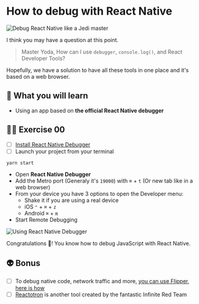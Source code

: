 # How to debug with React Native

![Debug React Native like a Jedi master](https://media.giphy.com/media/SZugp2K9LkL6w/giphy.gif)

I think you may have a question at this point.

> Master Yoda, How can I use `debugger`, `console.log()`, and React Developer Tools?

Hopefully, we have a solution to have all these tools in one place and it's based on a web browser.

## 📡 What you will learn

- Using an app based on **the official React Native debugger**

## 👨‍🚀 Exercise 00

- [ ] [Install React Native Debugger](https://github.com/jhen0409/react-native-debugger#installation)
- [ ] Launch your project from your terminal

```console
yarn start
```

- Open **React Native Debugger**
- Add the Metro port (Generaly it's `19000`) with `⌘` + `t` (Or new tab like in a web browser)
- From your device you have 3 options to open the Developer menu:
  - Shake it if you are using a real device
  - iOS `⌃` + `⌘` + `z`
  - Android `⌘` + `m`
- Start Remote Debugging

![Using React Native Debugger](https://raw.githubusercontent.com/flexbox/react-native-workshop/main/challenges/react-native-data-management/debug-react-native.gif)

Congratulations 👏! You know how to debug JavaScript with React Native.

## 👽 Bonus

- [ ] To debug native code, network traffic and more, [you can use Flipper](https://fbflipper.com/), [here is how](https://twitter.com/Baconbrix/status/1412921581542658049?s=20)
- [ ] [Reactotron](https://github.com/infinitered/reactotron) is another tool created by the fantastic Infinite Red Team
